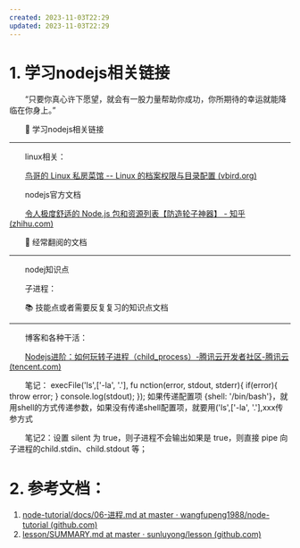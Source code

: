 ```yaml
---
created: 2023-11-03T22:29
updated: 2023-11-03T22:29
---
```

# 1. 学习nodejs相关链接

　　“只要你真心许下愿望，就会有一股力量帮助你成功，你所期待的幸运就能降临在你身上。”

　　🎨 学习nodejs相关链接

---

　　linux相关：

　　[鸟哥的 Linux 私房菜馆 -- Linux 的档案权限与目录配置 (vbird.org)](http://cn.linux.vbird.org/linux_basic/Mandrake9.0/0210filepermission.php)

　　nodejs官方文档

　　[令人极度舒适的 Node.js 包和资源列表【防造轮子神器】 - 知乎 (zhihu.com)](https://zhuanlan.zhihu.com/p/385852664)

　　🏃 经常翻阅的文档

---

　　nodej知识点

　　子进程：

　　📚 技能点或者需要反复复习的知识点文档

---

　　博客和各种干活：

　　[Nodejs进阶：如何玩转子进程（child_process）-腾讯云开发者社区-腾讯云 (tencent.com)](https://cloud.tencent.com/developer/article/1549131)

　　笔记： execFile('ls',['-la', '.'], fu nction(error, stdout, stderr){ if(error){ throw error; } console.log(stdout); });   如果传递配置项 {shell: '/bin/bash'}，就用shell的方式传递参数，如果没有传递shell配置项，就要用('ls',['-la', '.'],xxx传参方式

　　笔记2：设置 silent 为 true，则子进程不会输出如果是 true，则直接 pipe 向子进程的child.stdin、child.stdout 等；

# 2. 参考文档：
1. [node-tutorial/docs/06-进程.md at master · wangfupeng1988/node-tutorial (github.com)](https://github.com/wangfupeng1988/node-tutorial/blob/master/docs/06-%E8%BF%9B%E7%A8%8B.md)
2. [lesson/SUMMARY.md at master · sunluyong/lesson (github.com)](https://github.com/sunluyong/lesson/blob/master/SUMMARY.md)